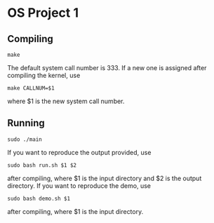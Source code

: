# OS Project 1
## Compiling
```
make
```
The default system call number is 333.  If a new one is assigned after compiling the kernel, use
```
make CALLNUM=$1
```
where $1 is the new system call number.

## Running 
```
sudo ./main
```
If you want to reproduce the output provided, use
```
sudo bash run.sh $1 $2
```
after compiling, where $1 is the input directory and $2 is the output directory.
If you want to reproduce the demo, use
```
sudo bash demo.sh $1
```
after compiling, where $1 is the input directory.